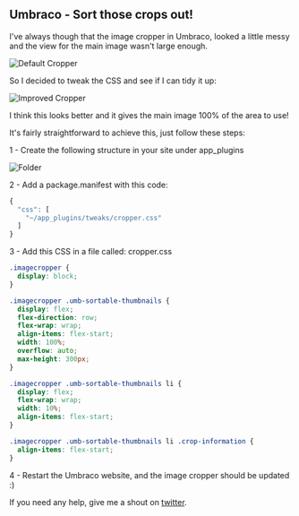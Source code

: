 ## Umbraco - Sort those crops out!

I've always though that the image cropper in Umbraco, looked a little messy and the view for the main image wasn't large enough.

![Default Cropper](https://dev-to-uploads.s3.amazonaws.com/uploads/articles/si4o2973m96j1wuu0si7.jpeg)
 
So I decided to tweak the CSS and see if I can tidy it up:

![Improved Cropper](https://dev-to-uploads.s3.amazonaws.com/uploads/articles/odyut3f5e50wk4ny1i27.jpeg) 

I think this looks better and it gives the main image 100% of the area to use!

It's fairly straightforward to achieve this, just follow these steps:

1 - Create the following structure in your site under app_plugins

![Folder](https://dev-to-uploads.s3.amazonaws.com/uploads/articles/65syjwqhaa84peto5g5s.png) 

2 - Add a package.manifest with this code:

```javascript
{
  "css": [
    "~/app_plugins/tweaks/cropper.css"
  ]
}
```

3 - Add this CSS in a file called: cropper.css

```css
.imagecropper {
  display: block;
}

.imagecropper .umb-sortable-thumbnails {
  display: flex;
  flex-direction: row;
  flex-wrap: wrap;
  align-items: flex-start;
  width: 100%;
  overflow: auto;
  max-height: 300px;
}

.imagecropper .umb-sortable-thumbnails li {
  display: flex;
  flex-wrap: wrap;
  width: 10%;
  align-items: flex-start;
}

.imagecropper .umb-sortable-thumbnails li .crop-information {
  align-items: flex-start;
}
```

4 - Restart the Umbraco website, and the image cropper should be updated :)

If you need any help, give me a shout on [twitter](https://twitter.com/garpunkal).
